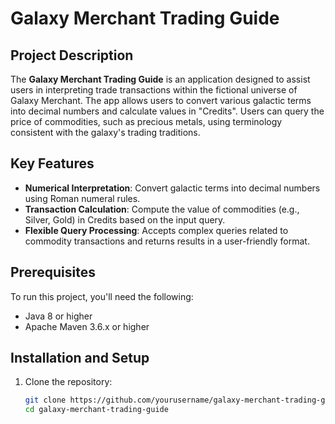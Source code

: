 # Galaxy Merchant Trading Guide

## Project Description

The **Galaxy Merchant Trading Guide** is an application designed to assist users in interpreting trade transactions within the fictional universe of Galaxy Merchant. The app allows users to convert various galactic terms into decimal numbers and calculate values in "Credits". Users can query the price of commodities, such as precious metals, using terminology consistent with the galaxy's trading traditions.

## Key Features

- **Numerical Interpretation**: Convert galactic terms into decimal numbers using Roman numeral rules.
- **Transaction Calculation**: Compute the value of commodities (e.g., Silver, Gold) in Credits based on the input query.
- **Flexible Query Processing**: Accepts complex queries related to commodity transactions and returns results in a user-friendly format.

## Prerequisites

To run this project, you'll need the following:

- Java 8 or higher
- Apache Maven 3.6.x or higher

## Installation and Setup

1. Clone the repository:

   ```bash
   git clone https://github.com/yourusername/galaxy-merchant-trading-guide.git
   cd galaxy-merchant-trading-guide
   ```
